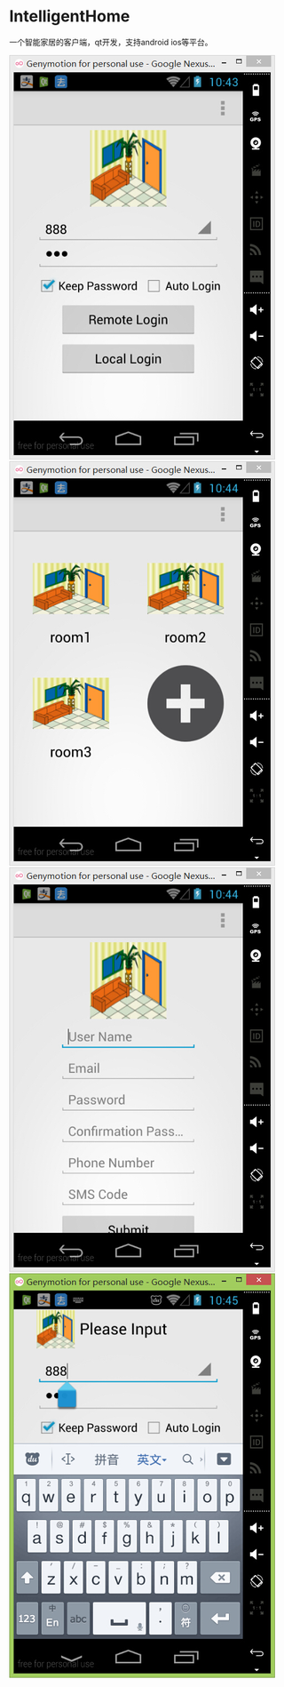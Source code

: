 # IntelligentHome
一个智能家居的客户端，qt开发，支持android ios等平台。

 ![image](https://github.com/AfterTheRainOfStars/IntelligentHome/blob/master/temp_files/1.jpg)
 ![image](https://github.com/AfterTheRainOfStars/IntelligentHome/blob/master/temp_files/2.jpg)
 ![image](https://github.com/AfterTheRainOfStars/IntelligentHome/blob/master/temp_files/3.jpg)
 ![image](https://github.com/AfterTheRainOfStars/IntelligentHome/blob/master/temp_files/4.jpg)
